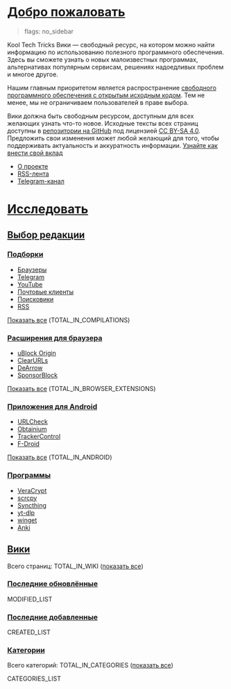 # [Добро пожаловать](#welcome)

> flags: no_sidebar

Kool Tech Tricks Вики — свободный ресурс, на котором можно найти информацию по
использованию полезного программного обеспечения. Здесь вы сможете узнать о
новых малоизвестных программах, альтернативах популярным сервисам, решениях
надоедливых проблем и многое другое.

Нашим главным приоритетом является распространение
[свободного программного обеспечения
с открытым исходным кодом](https://www.gnu.org/philosophy/free-sw.ru.html). Тем
не менее, мы не ограничиваем пользователей в праве выбора.

Вики должна быть свободным ресурсом, доступным для всех желающих узнать что-то
новое. Исходные тексты всех страниц доступны в
[репозитории на GitHub](https://github.com/KoolTechTricks/pages) под лицензией
[CC BY-SA 4.0](https://creativecommons.org/licenses/by-sa/4.0). Предложить свои
изменения может любой желающий для того, чтобы поддерживать актуальность и
аккуратность информации.
[Узнайте как внести
свой вклад](https://github.com/KoolTechTricks/pages/blob/main/CONTRIBUTING.md)

- [О проекте](/about)
- [RSS-лента](/feed.atom)
- [Telegram-канал](https://t.me/KoolTechTricks)

# [Исследовать](#discover)

## [Выбор редакции](#editors-choice)

### [Подборки](#compilations)

- [Браузеры](/wiki/browsers)
- [Telegram](/wiki/telegram)
- [YouTube](/wiki/youtube)
- [Почтовые клиенты](/wiki/email)
- [Поисковики](/wiki/search_engines)
- [RSS](/wiki/rss.html)

[Показать все](/categories/compilations) (TOTAL_IN_COMPILATIONS)

### [Расширения для браузера](#browser-extensions)

- [uBlock Origin](/wiki/ublock_origin)
- [ClearURLs](/wiki/clearurls)
- [DeArrow](/wiki/dearrow)
- [SponsorBlock](/wiki/sponsorblock)

[Показать все](/categories/browser_extensions) (TOTAL_IN_BROWSER_EXTENSIONS)

### [Приложения для Android](#android-apps)

- [URLCheck](/wiki/urlcheck)
- [Obtainium](/wiki/obtainium)
- [TrackerControl](/wiki/trackercontrol)
- [F-Droid](/wiki/f-droid)

[Показать все](/categories/android) (TOTAL_IN_ANDROID)

### [Программы](#software)

- [VeraCrypt](/wiki/veracrypt)
- [scrcpy](/wiki/scrcpy)
- [Syncthing](/wiki/syncthing)
- [yt-dlp](/wiki/yt_dlp)
- [winget](/wiki/winget)
- [Anki](/wiki/anki)

## [Вики](#wiki)

Всего страниц: TOTAL_IN_WIKI ([показать все](/wiki))

### [Последние обновлённые](#last-updated)

MODIFIED_LIST

### [Последние добавленные](#last-added)

CREATED_LIST

### [Категории](#categories)

Всего категорий: TOTAL_IN_CATEGORIES ([показать все](/categories))

CATEGORIES_LIST
